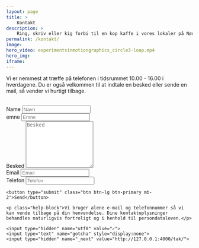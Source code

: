 ```yaml
---
layout: page
title: >
    Kontakt
description: >
    Ring, skriv eller kig forbi til en kop kaffe i vores lokaler på Nørrebro
permalink: /kontakt/
image:
hero_video: experimentsinmotiongraphics_circle3-loop.mp4
hero_img: 
iframe:
---
```

Vi er nemmest at træffe på telefonen i tidsrummet 10.00 - 16.00 i hverdagene.
Du er også velkommen til at indtale en besked eller sende en mail, så vender vi hurtigt tilbage.

<br>

<form class="mycontactform" accept-charset="UTF-8" action="https://formspree.io/layout@monsun.dk" method="POST">
    <div class="form-group">
        <label class="sr-only" for="name">Name</label>
        <input class="form-control" type="text" id="name" name="name" placeholder="Navn">
    </div>
    <div class="form-group">
        <label class="sr-only" for="emne">emne</label>
        <input class="form-control" type="text" id="emne" name="subject" placeholder="Emne">
    </div>
    <div class="form-group">
        <label class="sr-only" for="besked">Besked</label>
        <textarea class="form-control" id="besked" rows="8" name="message" placeholder="Besked"></textarea>
    </div>
    <div class="form-inline">
        <div class="form-group">
            <label class="sr-only" for="email">Email</label>
            <input class="form-control" type="email" id="email" name="replyto" placeholder="Email">
        </div>
        <div class="form-group">
            <label class="sr-only" for="telefon">Telefon</label>
            <input class="form-control" type="phone" id="telefone" name="phone" placeholder="Telefon">
        </div>
    </div>
    
    <button type="submit" class="btn btn-lg btn-primary mb-2">Send</button>

    <p class="help-block">Vi bruger alene e-mail og telefonnummer så vi kan vende tilbage på din henvendelse. Dine kontaktoplysninger behandles naturligvis fortroligt og i henhold til persondataloven.</p>

    <input type="hidden" name="utf8" value="✓">
    <input type="text" name="gotcha" style="display:none">
    <input type="hidden" name="_next" value="http://127.0.0.1:4000/tak/">

</form>
